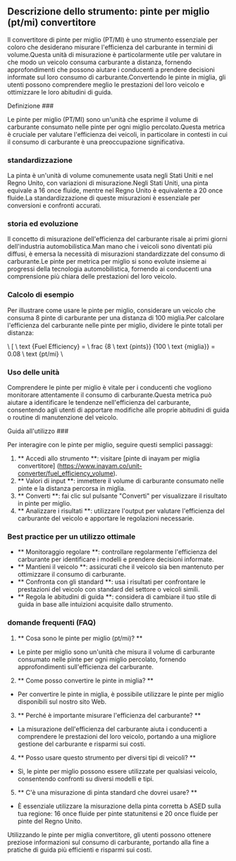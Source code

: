 ## Descrizione dello strumento: pinte per miglio (pt/mi) convertitore

Il convertitore di pinte per miglio (PT/MI) è uno strumento essenziale per coloro che desiderano misurare l'efficienza del carburante in termini di volume.Questa unità di misurazione è particolarmente utile per valutare in che modo un veicolo consuma carburante a distanza, fornendo approfondimenti che possono aiutare i conducenti a prendere decisioni informate sul loro consumo di carburante.Convertendo le pinte in miglia, gli utenti possono comprendere meglio le prestazioni del loro veicolo e ottimizzare le loro abitudini di guida.

Definizione ###

Le pinte per miglio (PT/MI) sono un'unità che esprime il volume di carburante consumato nelle pinte per ogni miglio percolato.Questa metrica è cruciale per valutare l'efficienza dei veicoli, in particolare in contesti in cui il consumo di carburante è una preoccupazione significativa.

### standardizzazione

La pinta è un'unità di volume comunemente usata negli Stati Uniti e nel Regno Unito, con variazioni di misurazione.Negli Stati Uniti, una pinta equivale a 16 once fluide, mentre nel Regno Unito è equivalente a 20 once fluide.La standardizzazione di queste misurazioni è essenziale per conversioni e confronti accurati.

### storia ed evoluzione

Il concetto di misurazione dell'efficienza del carburante risale ai primi giorni dell'industria automobilistica.Man mano che i veicoli sono diventati più diffusi, è emersa la necessità di misurazioni standardizzate del consumo di carburante.Le pinte per metrica per miglio si sono evolute insieme ai progressi della tecnologia automobilistica, fornendo ai conducenti una comprensione più chiara delle prestazioni del loro veicolo.

### Calcolo di esempio

Per illustrare come usare le pinte per miglio, considerare un veicolo che consuma 8 pinte di carburante per una distanza di 100 miglia.Per calcolare l'efficienza del carburante nelle pinte per miglio, dividere le pinte totali per distanza:

\ [
\ text {Fuel Efficiency} = \ frac {8 \ text {pints}} {100 \ text {miglia}} = 0.08 \ text {pt/mi}
\

### Uso delle unità

Comprendere le pinte per miglio è vitale per i conducenti che vogliono monitorare attentamente il consumo di carburante.Questa metrica può aiutare a identificare le tendenze nell'efficienza del carburante, consentendo agli utenti di apportare modifiche alle proprie abitudini di guida o routine di manutenzione del veicolo.

Guida all'utilizzo ###

Per interagire con le pinte per miglio, seguire questi semplici passaggi:

1. ** Accedi allo strumento **: visitare [pinte di inayam per miglia convertitore] (https://www.inayam.co/unit-converter/fuel_efficiency_volume).
2. ** Valori di input **: immettere il volume di carburante consumato nelle pinte e la distanza percorsa in miglia.
3. ** Converti **: fai clic sul pulsante "Converti" per visualizzare il risultato in pinte per miglio.
4. ** Analizzare i risultati **: utilizzare l'output per valutare l'efficienza del carburante del veicolo e apportare le regolazioni necessarie.

### Best practice per un utilizzo ottimale

- ** Monitoraggio regolare **: controllare regolarmente l'efficienza del carburante per identificare i modelli e prendere decisioni informate.
- ** Mantieni il veicolo **: assicurati che il veicolo sia ben mantenuto per ottimizzare il consumo di carburante.
- ** Confronta con gli standard **: usa i risultati per confrontare le prestazioni del veicolo con standard del settore o veicoli simili.
- ** Regola le abitudini di guida **: considera di cambiare il tuo stile di guida in base alle intuizioni acquisite dallo strumento.

### domande frequenti (FAQ)

1. ** Cosa sono le pinte per miglio (pt/mi)? **
- Le pinte per miglio sono un'unità che misura il volume di carburante consumato nelle pinte per ogni miglio percolato, fornendo approfondimenti sull'efficienza del carburante.

2. ** Come posso convertire le pinte in miglia? **
- Per convertire le pinte in miglia, è possibile utilizzare le pinte per miglio disponibili sul nostro sito Web.

3. ** Perché è importante misurare l'efficienza del carburante? **
- La misurazione dell'efficienza del carburante aiuta i conducenti a comprendere le prestazioni del loro veicolo, portando a una migliore gestione del carburante e risparmi sui costi.

4. ** Posso usare questo strumento per diversi tipi di veicoli? **
- Sì, le pinte per miglio possono essere utilizzate per qualsiasi veicolo, consentendo confronti su diversi modelli e tipi.

5. ** C'è una misurazione di pinta standard che dovrei usare? **
- È essenziale utilizzare la misurazione della pinta corretta b ASED sulla tua regione: 16 once fluide per pinte statunitensi e 20 once fluide per pinte del Regno Unito.

Utilizzando le pinte per miglia convertitore, gli utenti possono ottenere preziose informazioni sul consumo di carburante, portando alla fine a pratiche di guida più efficienti e risparmi sui costi.
